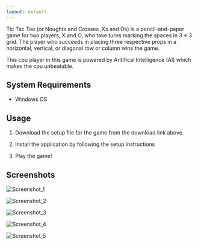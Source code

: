 ```yaml
---
layout: default
---
```


Tic Tac Toe (or Noughts and Crosses ,Xs and Os) is a pencil-and-paper game for two players, X and O, who take turns marking the spaces in 3 * 3 grid. The player who succeeds in placing three respective props in a horizontal, vertical, or diagonal row or column wins the game.

This cpu player in this game is powered by Aritifical Intelligence (AI) which makes the cpu unbeatable.


## System Requirements

- Windows OS

## Usage

1. Download the setup file for the game from the download link above.

2. Install the application by following the setup instructions

3. Play the game!

## Screenshots

![Screenshot_1](https://kushan02.github.io/TicTacToe_AI_GUI_QT/assets/screenshots/1.png)

![Screenshot_2](https://kushan02.github.io/TicTacToe_AI_GUI_QT/assets/screenshots/2.png)

![Screenshot_3](https://kushan02.github.io/TicTacToe_AI_GUI_QT/assets/screenshots/3.png)

![Screenshot_4](https://kushan02.github.io/TicTacToe_AI_GUI_QT/assets/screenshots/4.png)

![Screenshot_5](https://kushan02.github.io/TicTacToe_AI_GUI_QT/assets/screenshots/5.png)
